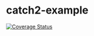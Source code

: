 # catch2-example

[![Coverage Status](https://coveralls.io/repos/github/pchynoweth/catch2-example/badge.svg?branch=master)](https://coveralls.io/github/pchynoweth/catch2-example?branch=master)